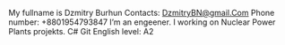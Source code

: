 My fullname is Dzmitry Burhun
Contacts:
DzmitryBN@gmail.Com
Phone number: +8801954793847
I’m an engeener. I working on Nuclear Power Plants projekts.
С#
Git
English level: A2
